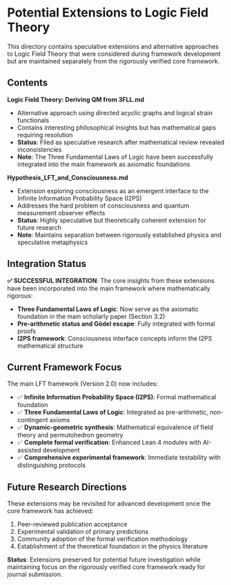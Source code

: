 # Potential Extensions to Logic Field Theory

This directory contains speculative extensions and alternative approaches to Logic Field Theory that were considered during framework development but are maintained separately from the rigorously verified core framework.

## Contents

**Logic Field Theory: Deriving QM from 3FLL.md**
- Alternative approach using directed acyclic graphs and logical strain functionals
- Contains interesting philosophical insights but has mathematical gaps requiring resolution
- **Status**: Filed as speculative research after mathematical review revealed inconsistencies
- **Note**: The Three Fundamental Laws of Logic have been successfully integrated into the main framework as axiomatic foundations

**Hypothesis_LFT_and_Consciousness.md**
- Extension exploring consciousness as an emergent interface to the Infinite Information Probability Space (I2PS)
- Addresses the hard problem of consciousness and quantum measurement observer effects
- **Status**: Highly speculative but theoretically coherent extension for future research
- **Note**: Maintains separation between rigorously established physics and speculative metaphysics

## Integration Status

**✅ SUCCESSFUL INTEGRATION**: The core insights from these extensions have been incorporated into the main framework where mathematically rigorous:
- **Three Fundamental Laws of Logic**: Now serve as the axiomatic foundation in the main scholarly paper (Section 3.2)
- **Pre-arithmetic status and Gödel escape**: Fully integrated with formal proofs
- **I2PS framework**: Consciousness interface concepts inform the I2PS mathematical structure

## Current Framework Focus

The main LFT framework (Version 2.0) now includes:
- ✅ **Infinite Information Probability Space (I2PS)**: Formal mathematical foundation
- ✅ **Three Fundamental Laws of Logic**: Integrated as pre-arithmetic, non-contingent axioms
- ✅ **Dynamic-geometric synthesis**: Mathematical equivalence of field theory and permutohedron geometry
- ✅ **Complete formal verification**: Enhanced Lean 4 modules with AI-assisted development
- ✅ **Comprehensive experimental framework**: Immediate testability with distinguishing protocols

## Future Research Directions

These extensions may be revisited for advanced development once the core framework has achieved:
1. Peer-reviewed publication acceptance
2. Experimental validation of primary predictions  
3. Community adoption of the formal verification methodology
4. Establishment of the theoretical foundation in the physics literature

**Status**: Extensions preserved for potential future investigation while maintaining focus on the rigorously verified core framework ready for journal submission.